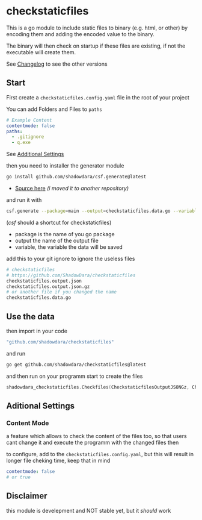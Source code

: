 # checkstaticfiles

This is a go module to include static files to binary (e.g. html, or
other) by encoding them and adding the encoded value to the binary.

The binary will then check on startup if these files are existing, if
not the executable will create them.

See [Changelog](/CHANGELOG.md) to see the other versions

## Start

First create a `checkstaticfiles.config.yaml` file in the root of your
project

You can add Folders and Files to `paths`

```yaml
# Example Content
contentmode: false
paths:
  - .gitignore
  - q.exe
```

See [Additional Settings](#aditional-settings)

then you need to installer the generator module

```sh
go install github.com/shadowdara/csf.generate@latest
```
- [Source here](https://github.com/shadowdara/csf.generate) *(i moved it to another repository)*

and run it with
```sh
csf.generate --package=main --output=checkstaticfiles.data.go --variable=CheckstaticfilesOutputJSONGz
```
(*csf* should a shortcut for checkstaticfiles)

- package is the name of you go package
- output the name of the output file
- variable, the variable the data will be saved

add this to your git ignore to ignore the useless files
```sh
# checkstaticfiles
# https://github.com/ShadowDara/checkstaticfiles
checkstaticfiles.output.json
checkstaticfiles.output.json.gz
# or another file if you changed the name
checkstaticfiles.data.go
```


## Use the data

then import in your code
```sh
"github.com/shadowdara/checkstaticfiles"
```

and run
```sh
go get github.com/shadowdara/checkstaticfiles@latest
```

and then run on your programm start to create the files
```go
shadowdara_checkstaticfiles.Checkfiles(CheckstaticfilesOutputJSONGz, Chechstaticfiles_settings)
```

## Aditional Settings

### Content Mode
a feature which allows to check the content of the files too, so that
users cant change it and execute the programm with the changed files then

to configure, add to the `checkstaticfiles.config.yaml`, but this will result in longer file
cheking time, keep that in mind

```yaml
contentmode: false
# or true
```

## Disclaimer

this module is develepment and NOT stable yet, but it *should* work
